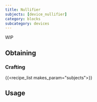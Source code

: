 ```yaml
---
title: Nullifier
subjects: [device_nullifier]
category: blocks
subcategory: devices
---
```


WIP

Obtaining
---------

### Crafting
{{<recipe_list makes_param="subjects">}}

Usage
-----
